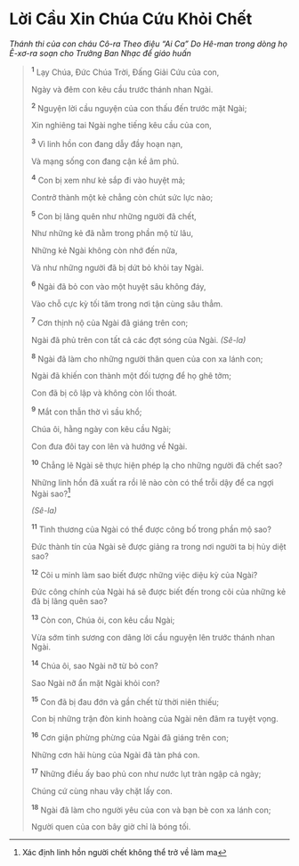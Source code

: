 # Lời Cầu Xin Chúa Cứu Khỏi Chết

_Thánh thi của con cháu Cô-ra Theo điệu “Ai Ca” Do Hê-man trong dòng họ Ê-xơ-ra soạn cho Trưởng Ban Nhạc để giáo huấn_

> <sup><b>1</b></sup> Lạy Chúa, Ðức Chúa Trời, Ðấng Giải Cứu của con,
>
> Ngày và đêm con kêu cầu trước thánh nhan Ngài.
>
> <sup><b>2</b></sup> Nguyện lời cầu nguyện của con thấu đến trước mặt Ngài;
>
> Xin nghiêng tai Ngài nghe tiếng kêu cầu của con,
>
> <sup><b>3</b></sup> Vì linh hồn con đang dẫy đầy hoạn nạn,
>
> Và mạng sống con đang cận kề âm phủ.
>
> <sup><b>4</b></sup> Con bị xem như kẻ sắp đi vào huyệt mả;
>
> Contrở thành một kẻ chẳng còn chút sức lực nào;
>
> <sup><b>5</b></sup> Con bị lãng quên như những người đã chết,
>
> Như những kẻ đã nằm trong phần mộ từ lâu,
>
> Những kẻ Ngài không còn nhớ đến nữa,
>
> Và như những người đã bị dứt bỏ khỏi tay Ngài.
>
> <sup><b>6</b></sup> Ngài đã bỏ con vào một huyệt sâu không đáy,
>
> Vào chỗ cực kỳ tối tăm trong nơi tận cùng sâu thẳm.
>
> <sup><b>7</b></sup> Cơn thịnh nộ của Ngài đã giáng trên con;
>
> Ngài đã phủ trên con tất cả các đợt sóng của Ngài. _(Sê-la)_
>
> <sup><b>8</b></sup> Ngài đã làm cho những người thân quen của con xa lánh con;
>
> Ngài đã khiến con thành một đối tượng để họ ghê tởm;
>
> Con đã bị cô lập và không còn lối thoát.
>
> <sup><b>9</b></sup> Mắt con thẫn thờ vì sầu khổ;
>
> Chúa ôi, hằng ngày con kêu cầu Ngài;
>
> Con đưa đôi tay con lên và hướng về Ngài.
>
> <sup><b>10</b></sup> Chẳng lẽ Ngài sẽ thực hiện phép lạ cho những người đã chết sao?
>
> Những linh hồn đã xuất ra rồi lẽ nào còn có thể trỗi dậy để ca ngợi Ngài sao?[^1-21e2e4f3-91bb-47fe-a827-3450b6f0f7a1]
>
> _(Sê-la)_
>
> <sup><b>11</b></sup> Tình thương của Ngài có thể được công bố trong phần mộ sao?
>
> Ðức thành tín của Ngài sẽ được giảng ra trong nơi người ta bị hủy diệt sao?
>
> <sup><b>12</b></sup> Cõi u minh làm sao biết được những việc diệu kỳ của Ngài?
>
> Ðức công chính của Ngài há sẽ được biết đến trong cõi của những kẻ đã bị lãng quên sao?
>
> <sup><b>13</b></sup> Còn con, Chúa ôi, con kêu cầu Ngài;
>
> Vừa sớm tinh sương con dâng lời cầu nguyện lên trước thánh nhan Ngài.
>
> <sup><b>14</b></sup> Chúa ôi, sao Ngài nỡ từ bỏ con?
>
> Sao Ngài nỡ ẩn mặt Ngài khỏi con?
>
> <sup><b>15</b></sup> Con đã bị đau đớn và gần chết từ thời niên thiếu;
>
> Con bị những trận đòn kinh hoàng của Ngài nên đâm ra tuyệt vọng.
>
> <sup><b>16</b></sup> Cơn giận phừng phừng của Ngài đã giáng trên con;
>
> Những cơn hãi hùng của Ngài đã tàn phá con.
>
> <sup><b>17</b></sup> Những điều ấy bao phủ con như nước lụt tràn ngập cả ngày;
>
> Chúng cứ cùng nhau vây chặt lấy con.
>
> <sup><b>18</b></sup> Ngài đã làm cho người yêu của con và bạn bè con xa lánh con;
>
> Người quen của con bây giờ chỉ là bóng tối.

[^1-21e2e4f3-91bb-47fe-a827-3450b6f0f7a1]: Xác định linh hồn người chết không thể trở về làm ma
